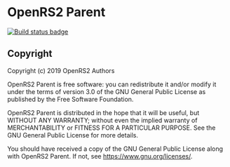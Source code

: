 # OpenRS2 Parent

[![Build status badge](https://build.openrs2.dev/buildStatus/icon?job=openrs2-parent&build=lastCompleted)](https://build.openrs2.dev/job/openrs2-parent/)

## Copyright

Copyright (c) 2019 OpenRS2 Authors

OpenRS2 Parent is free software: you can redistribute it and/or modify it under
the terms of version 3.0 of the GNU General Public License as published by the
Free Software Foundation.

OpenRS2 Parent is distributed in the hope that it will be useful, but WITHOUT
ANY WARRANTY; without even the implied warranty of MERCHANTABILITY or FITNESS
FOR A PARTICULAR PURPOSE. See the GNU General Public License for more details.

You should have received a copy of the GNU General Public License along with
OpenRS2 Parent. If not, see <https://www.gnu.org/licenses/>.
